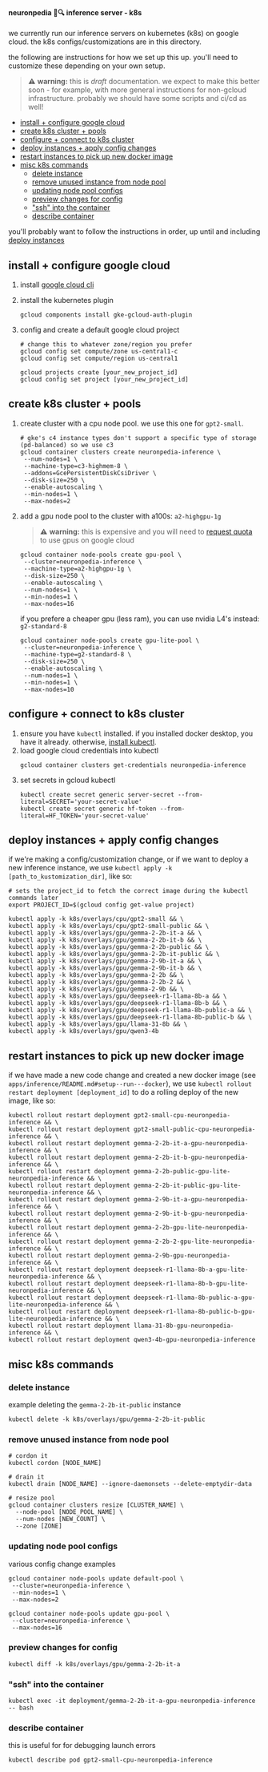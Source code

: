 #### neuronpedia 🧠🔍 inference server - k8s

we currently run our inference servers on kubernetes (k8s) on google cloud. the k8s configs/customizations are in this directory.

the following are instructions for how we set up this up. you'll need to customize these depending on your own setup.

> ⚠️ **warning:** this is _draft_ documentation. we expect to make this better soon - for example, with more general instructions for non-gcloud infrastructure. probably we should have some scripts and ci/cd as well!

- [install + configure google cloud](#install--configure-google-cloud)
- [create k8s cluster + pools](#create-k8s-cluster--pools)
- [configure + connect to k8s cluster](#configure--connect-to-k8s-cluster)
- [deploy instances + apply config changes](#deploy-instances--apply-config-changes)
- [restart instances to pick up new docker image](#restart-instances-to-pick-up-new-docker-image)
- [misc k8s commands](#misc-k8s-commands)
  - [delete instance](#delete-instance)
  - [remove unused instance from node pool](#remove-unused-instance-from-node-pool)
  - [updating node pool configs](#updating-node-pool-configs)
  - [preview changes for config](#preview-changes-for-config)
  - ["ssh" into the container](#ssh-into-the-container)
  - [describe container](#describe-container)

you'll probably want to follow the instructions in order, up until and including [deploy instances](#deploy-instances--apply-config-changes)

## install + configure google cloud

1. install [google cloud cli](https://cloud.google.com/sdk/docs/install)
2. install the kubernetes plugin
   ```
   gcloud components install gke-gcloud-auth-plugin
   ```
3. config and create a default google cloud project

   ```
   # change this to whatever zone/region you prefer
   gcloud config set compute/zone us-central1-c
   gcloud config set compute/region us-central1

   gcloud projects create [your_new_project_id]
   gcloud config set project [your_new_project_id]
   ```

## create k8s cluster + pools

1. create cluster with a cpu node pool. we use this one for `gpt2-small`.

   ```
   # gke's c4 instance types don't support a specific type of storage (pd-balanced) so we use c3
   gcloud container clusters create neuronpedia-inference \
    --num-nodes=1 \
    --machine-type=c3-highmem-8 \
    --addons=GcePersistentDiskCsiDriver \
    --disk-size=250 \
    --enable-autoscaling \
    --min-nodes=1 \
    --max-nodes=2
   ```

2. add a gpu node pool to the cluster with a100s: `a2-highgpu-1g`
   > ⚠️ **warning:** this is expensive and you will need to [request quota](https://cloud.google.com/compute/resource-usage) to use gpus on google cloud
   ```
   gcloud container node-pools create gpu-pool \
    --cluster=neuronpedia-inference \
    --machine-type=a2-highgpu-1g \
    --disk-size=250 \
    --enable-autoscaling \
    --num-nodes=1 \
    --min-nodes=1 \
    --max-nodes=16
   ```
   if you prefere a cheaper gpu (less ram), you can use nvidia L4's instead: `g2-standard-8`
   ```
   gcloud container node-pools create gpu-lite-pool \
    --cluster=neuronpedia-inference \
    --machine-type=g2-standard-8 \
    --disk-size=250 \
    --enable-autoscaling \
    --num-nodes=1 \
    --min-nodes=1 \
    --max-nodes=10
   ```

## configure + connect to k8s cluster

1. ensure you have `kubectl` installed. if you installed docker desktop, you have it already. otherwise, [install kubectl](https://kubernetes.io/docs/tasks/tools/).
2. load google cloud credentials into kubectl
   ```
   gcloud container clusters get-credentials neuronpedia-inference
   ```
3. set secrets in gcloud kubectl
   ```
   kubectl create secret generic server-secret --from-literal=SECRET='your-secret-value'
   kubectl create secret generic hf-token --from-literal=HF_TOKEN='your-secret-value'
   ```

## deploy instances + apply config changes

if we're making a config/customization change, or if we want to deploy a new inference instance, we use `kubectl apply -k [path_to_kustomization_dir]`, like so:

```
# sets the project_id to fetch the correct image during the kubectl commands later
export PROJECT_ID=$(gcloud config get-value project)

kubectl apply -k k8s/overlays/cpu/gpt2-small && \
kubectl apply -k k8s/overlays/cpu/gpt2-small-public && \
kubectl apply -k k8s/overlays/gpu/gemma-2-2b-it-a && \
kubectl apply -k k8s/overlays/gpu/gemma-2-2b-it-b && \
kubectl apply -k k8s/overlays/gpu/gemma-2-2b-public && \
kubectl apply -k k8s/overlays/gpu/gemma-2-2b-it-public && \
kubectl apply -k k8s/overlays/gpu/gemma-2-9b-it-a && \
kubectl apply -k k8s/overlays/gpu/gemma-2-9b-it-b && \
kubectl apply -k k8s/overlays/gpu/gemma-2-2b && \
kubectl apply -k k8s/overlays/gpu/gemma-2-2b-2 && \
kubectl apply -k k8s/overlays/gpu/gemma-2-9b && \
kubectl apply -k k8s/overlays/gpu/deepseek-r1-llama-8b-a && \
kubectl apply -k k8s/overlays/gpu/deepseek-r1-llama-8b-b && \
kubectl apply -k k8s/overlays/gpu/deepseek-r1-llama-8b-public-a && \
kubectl apply -k k8s/overlays/gpu/deepseek-r1-llama-8b-public-b && \
kubectl apply -k k8s/overlays/gpu/llama-31-8b && \
kubectl apply -k k8s/overlays/gpu/qwen3-4b
```

## restart instances to pick up new docker image

if we have made a new code change and created a new docker image (see `apps/inference/README.md#setup--run---docker`), we use `kubectl rollout restart deployment [deployment_id]` to do a rolling deploy of the new image, like so:

```
kubectl rollout restart deployment gpt2-small-cpu-neuronpedia-inference && \
kubectl rollout restart deployment gpt2-small-public-cpu-neuronpedia-inference && \
kubectl rollout restart deployment gemma-2-2b-it-a-gpu-neuronpedia-inference && \
kubectl rollout restart deployment gemma-2-2b-it-b-gpu-neuronpedia-inference && \
kubectl rollout restart deployment gemma-2-2b-public-gpu-lite-neuronpedia-inference && \
kubectl rollout restart deployment gemma-2-2b-it-public-gpu-lite-neuronpedia-inference && \
kubectl rollout restart deployment gemma-2-9b-it-a-gpu-neuronpedia-inference && \
kubectl rollout restart deployment gemma-2-9b-it-b-gpu-neuronpedia-inference && \
kubectl rollout restart deployment gemma-2-2b-gpu-lite-neuronpedia-inference && \
kubectl rollout restart deployment gemma-2-2b-2-gpu-lite-neuronpedia-inference && \
kubectl rollout restart deployment gemma-2-9b-gpu-neuronpedia-inference && \
kubectl rollout restart deployment deepseek-r1-llama-8b-a-gpu-lite-neuronpedia-inference && \
kubectl rollout restart deployment deepseek-r1-llama-8b-b-gpu-lite-neuronpedia-inference && \
kubectl rollout restart deployment deepseek-r1-llama-8b-public-a-gpu-lite-neuronpedia-inference && \
kubectl rollout restart deployment deepseek-r1-llama-8b-public-b-gpu-lite-neuronpedia-inference && \
kubectl rollout restart deployment llama-31-8b-gpu-neuronpedia-inference && \
kubectl rollout restart deployment qwen3-4b-gpu-neuronpedia-inference
```

## misc k8s commands

### delete instance

example deleting the `gemma-2-2b-it-public` instance

```
kubectl delete -k k8s/overlays/gpu/gemma-2-2b-it-public
```

### remove unused instance from node pool

```
# cordon it
kubectl cordon [NODE_NAME]

# drain it
kubectl drain [NODE_NAME] --ignore-daemonsets --delete-emptydir-data

# resize pool
gcloud container clusters resize [CLUSTER_NAME] \
  --node-pool [NODE_POOL_NAME] \
  --num-nodes [NEW_COUNT] \
  --zone [ZONE]
```

### updating node pool configs

various config change examples

```
gcloud container node-pools update default-pool \
 --cluster=neuronpedia-inference \
 --min-nodes=1 \
 --max-nodes=2

gcloud container node-pools update gpu-pool \
 --cluster=neuronpedia-inference \
 --max-nodes=16
```

### preview changes for config

```
kubectl diff -k k8s/overlays/gpu/gemma-2-2b-it-a
```

### "ssh" into the container

```
kubectl exec -it deployment/gemma-2-2b-it-a-gpu-neuronpedia-inference -- bash
```

### describe container

this is useful for for debugging launch errors

```
kubectl describe pod gpt2-small-cpu-neuronpedia-inference
```
